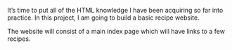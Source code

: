 It’s time to put all of the HTML knowledge I have been acquiring so far into practice. In this project, I am going to build a basic recipe website.

The website will consist of a main index page which will have links to a few recipes.